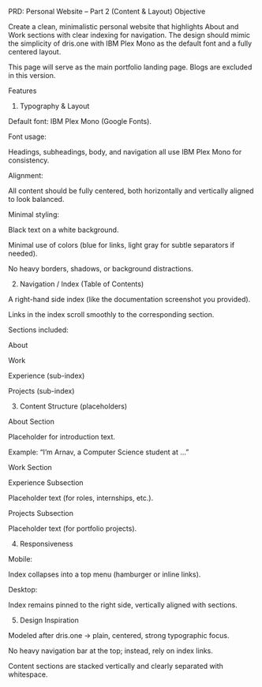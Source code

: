 PRD: Personal Website – Part 2 (Content & Layout)
Objective

Create a clean, minimalistic personal website that highlights About and Work sections with clear indexing for navigation. The design should mimic the simplicity of dris.one with IBM Plex Mono as the default font and a fully centered layout.

This page will serve as the main portfolio landing page. Blogs are excluded in this version.

Features
1. Typography & Layout

Default font: IBM Plex Mono (Google Fonts).

Font usage:

Headings, subheadings, body, and navigation all use IBM Plex Mono for consistency.

Alignment:

All content should be fully centered, both horizontally and vertically aligned to look balanced.

Minimal styling:

Black text on a white background.

Minimal use of colors (blue for links, light gray for subtle separators if needed).

No heavy borders, shadows, or background distractions.

2. Navigation / Index (Table of Contents)

A right-hand side index (like the documentation screenshot you provided).

Links in the index scroll smoothly to the corresponding section.

Sections included:

About

Work

Experience (sub-index)

Projects (sub-index)

3. Content Structure (placeholders)

About Section

Placeholder for introduction text.

Example: “I’m Arnav, a Computer Science student at …”

Work Section

Experience Subsection

Placeholder text (for roles, internships, etc.).

Projects Subsection

Placeholder text (for portfolio projects).

4. Responsiveness

Mobile:

Index collapses into a top menu (hamburger or inline links).

Desktop:

Index remains pinned to the right side, vertically aligned with sections.

5. Design Inspiration

Modeled after dris.one → plain, centered, strong typographic focus.

No heavy navigation bar at the top; instead, rely on index links.

Content sections are stacked vertically and clearly separated with whitespace.